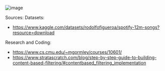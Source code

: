 ![image](https://i.imgur.com/ppcTZNT.png)


Sources:
Datasets:
- https://www.kaggle.com/datasets/rodolfofigueroa/spotify-12m-songs?resource=download

Research and Coding:
- https://www.cs.cmu.edu/~mgormley/courses/10601/
- https://www.stratascratch.com/blog/step-by-step-guide-to-building-content-based-filtering/#contentbased_filtering_implementation 
